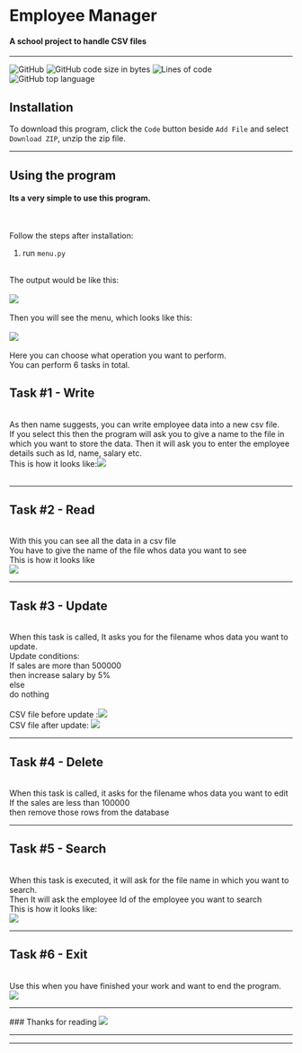 # Employee Manager

#### A school project to handle CSV files
<hr>

![GitHub](https://img.shields.io/github/license/awesomehet2124/EmployeeManager?style=for-the-badge)
![GitHub code size in bytes](https://img.shields.io/github/languages/code-size/awesomehet2124/EmployeeManager?style=for-the-badge)
![Lines of code](https://img.shields.io/tokei/lines/github/awesomehet2124/EmployeeManager?style=for-the-badge)
![GitHub top language](https://img.shields.io/github/languages/top/awesomehet2124/EmployeeManager?style=for-the-badge)

## Installation

To download this program, click the `Code` button beside `Add File` and select `Download ZIP`, unzip the zip file.
<hr>

## Using the program
#### Its a very simple to use this program.
<br>

Follow the steps after installation:
1. run `menu.py`
<br>
The output would be like this:<br><br>
<img src="https://i.imgur.com/eYSv6IO.png"></img>
<br><br>
Then you will see the menu, which looks like this:<br><br>
<img src="https://imgur.com/jNWsUK0.jpg">
<br><br>
Here you can choose what operation you want to perform.<br>
You can perform 6 tasks in total.

## Task #1 - Write
<br>
As then name suggests, you can write employee data into a new csv file.<br>
If you select this then the program will ask you to give a name to the file in which you want to store the data.
Then it will ask you to enter the employee details such as Id, name, salary etc.<br>
This is how it looks like:<img src="https://imgur.com/bicvgi4.jpg"><br><br>
<hr>

## Task #2 - Read
<br>
With this you can see all the data in a csv file<br>
You have to give the name of the file whos data you want to see<br>
This is how it looks like<br><img src = "https://imgur.com/GdXBJji.jpg">
<hr>

## Task #3 - Update
<br>
When this task is called, It asks you for the filename whos data you want to update.
<br>
Update conditions:<br>
If sales are more than 500000<br>
then increase salary by 5%<br>
else <br>
do nothing<br>
<br>CSV file before update :<img src = "https://imgur.com/27MOZmN.jpg"><br>
CSV file after update: <img src ="https://imgur.com/NutfsxZ.jpg">
<hr>

## Task #4 - Delete
<br>
When this task is called, it asks for the filename whos data you want to edit
<br>
If the sales are less than 100000<br>
then remove those rows from the database
<br>
<hr>

## Task #5 - Search
<br>
When this task is executed, it will ask for the file name in which you want to search.
<br>Then It will ask the employee Id of the employee you want to search<br>
This is how it looks like:<br>
<img src="https://imgur.com/63uJagJ.jpg">
<hr>

## Task #6 - Exit
<br>
Use this when you have finished your work and want to end the program.<br>
<img src="https://imgur.com/XmES7hR.jpg">
<hr>
### Thanks for reading
<img src="https://cdn.discordapp.com/emojis/837776992291389501.gif?v=1">
<hr><hr>
